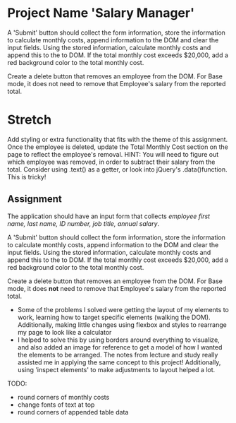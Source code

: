 # Project Name 'Salary Manager'

A 'Submit' button should collect the form information, store the information to calculate monthly costs, append information to the DOM and clear the input fields. Using the stored information, calculate monthly costs and append this to the to DOM. If the total monthly cost exceeds $20,000, add a red background color to the total monthly cost.

Create a delete button that removes an employee from the DOM. For Base mode, it does not need to remove that Employee's salary from the reported total.

# Stretch

Add styling or extra functionality that fits with the theme of this assignment.
Once the employee is deleted, update the Total Monthly Cost section on the page to reflect the employee's removal. HINT: You will need to figure out which employee was removed, in order to subtract their salary from the total. Consider using .text() as a getter, or look into jQuery's .data()function. This is tricky!

## Assignment

The application should have an input form that collects _employee first name, last name, ID number, job title, annual salary_.

A 'Submit' button should collect the form information, store the information to calculate monthly costs, append information to the DOM and clear the input fields. Using the stored information, calculate monthly costs and append this to the to DOM. If the total monthly cost exceeds $20,000, add a red background color to the total monthly cost.

Create a delete button that removes an employee from the DOM. For Base mode, it does **not** need to remove that Employee's salary from the reported total.

- Some of the problems I solved were getting the layout of my elements to work, learning how to target specific elements (walking the DOM). Additionally, making little changes using flexbox and styles to rearrange my page to look like a calculator
- I helped to solve this by using borders around everything to visualize, and also added an image for reference to get a model of how I wanted the elements to be arranged. The notes from lecture and study really assisted me in applying the same concept to this project! Additionally, using 'inspect elements' to make adjustments to layout helped a lot.


TODO:
- round corners of monthly costs
- change fonts of text at top
- round corners of appended table data